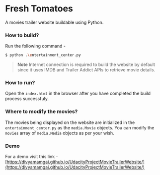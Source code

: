 # Fresh Tomatoes

A movies trailer website buildable using Python.

### How to build?

Run the following command -
```sh
$ python .\entertainment_center.py
```

> **Note**
> Internet connection is required to build the website by default since it uses IMDB and Trailer Addict APIs to
> retrieve movie details.

### How to run?

Open the `index.html` in the browser after you have completed the build process successfuly.

### Where to modify the movies?

The movies being displayed on the website are initialized in the `entertainment_center.py` as the `media.Movie` objects.
You can modify the `movies` array of `media.Media` objects as per your wish.

### Demo

For a demo visit this link - [https://divyamamgai.github.io/UdacityProjectMovieTrailerWebsite/](https://divyamamgai.github.io/UdacityProjectMovieTrailerWebsite/)